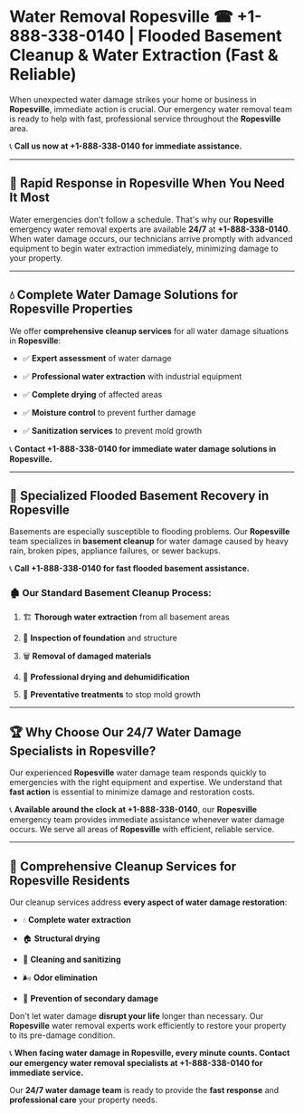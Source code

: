 # Water Removal Ropesville ☎ +1-888-338-0140 | Flooded Basement Cleanup & Water Extraction (Fast & Reliable)

When unexpected water damage strikes your home or business in **Ropesville**, immediate action is crucial. Our emergency water removal team is ready to help with fast, professional service throughout the **Ropesville** area. 

📞 **Call us now at +1-888-338-0140 for immediate assistance.**
---
## 🚀 Rapid Response in Ropesville When You Need It Most
Water emergencies don't follow a schedule. That's why our **Ropesville** emergency water removal experts are available **24/7** at **+1-888-338-0140**. When water damage occurs, our technicians arrive promptly with advanced equipment to begin water extraction immediately, minimizing damage to your property.
---
## 💧 Complete Water Damage Solutions for Ropesville Properties
We offer **comprehensive cleanup services** for all water damage situations in **Ropesville**:
- ✅ **Expert assessment** of water damage  
- ✅ **Professional water extraction** with industrial equipment  
- ✅ **Complete drying** of affected areas  
- ✅ **Moisture control** to prevent further damage  
- ✅ **Sanitization services** to prevent mold growth  
📞 **Contact +1-888-338-0140 for immediate water damage solutions in Ropesville.**
---
## 🌊 Specialized Flooded Basement Recovery in Ropesville
Basements are especially susceptible to flooding problems. Our **Ropesville** team specializes in **basement cleanup** for water damage caused by heavy rain, broken pipes, appliance failures, or sewer backups. 
📞 **Call +1-888-338-0140 for fast flooded basement assistance.**
### 🏚️ Our Standard Basement Cleanup Process:
1. 🏗️ **Thorough water extraction** from all basement areas  
2. 🔎 **Inspection of foundation** and structure  
3. 🗑️ **Removal of damaged materials**  
4. 💨 **Professional drying and dehumidification**  
5. 🚫 **Preventative treatments** to stop mold growth  
---
## 🏆 Why Choose Our 24/7 Water Damage Specialists in Ropesville?
Our experienced **Ropesville** water damage team responds quickly to emergencies with the right equipment and expertise. We understand that **fast action** is essential to minimize damage and restoration costs.
📞 **Available around the clock at +1-888-338-0140**, our **Ropesville** emergency team provides immediate assistance whenever water damage occurs. We serve all areas of **Ropesville** with efficient, reliable service.
---
## 🧹 Comprehensive Cleanup Services for Ropesville Residents
Our cleanup services address **every aspect of water damage restoration**:
- 💧 **Complete water extraction**  
- 🏠 **Structural drying**  
- 🧼 **Cleaning and sanitizing**  
- 🌬️ **Odor elimination**  
- 🚫 **Prevention of secondary damage**  
Don't let water damage **disrupt your life** longer than necessary. Our **Ropesville** water removal experts work efficiently to restore your property to its pre-damage condition.
📞 **When facing water damage in Ropesville, every minute counts. Contact our emergency water removal specialists at +1-888-338-0140 for immediate service.**
Our **24/7 water damage team** is ready to provide the **fast response** and **professional care** your property needs.
